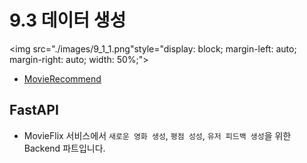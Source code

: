 # 9.3 데이터 생성

<img src="./images/9_1_1.png"style="display: block; margin-left: auto; margin-right: auto; width: 50%;">

- [MovieRecommend](https://github.com/ehddnr301/MovieRecommend)

## FastAPI

- MovieFlix 서비스에서 `새로운 영화 생성`, `평점 성성`, `유저 피드백 생성`을 위한 Backend 파트입니다.